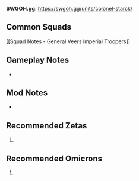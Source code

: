 **SWGOH.gg**: https://swgoh.gg/units/colonel-starck/

## Common Squads

[[Squad Notes - General Veers Imperial Troopers]]

## Gameplay Notes

 - 

## Mod Notes

 - 

## Recommended Zetas

1. 

## Recommended Omicrons

1. 